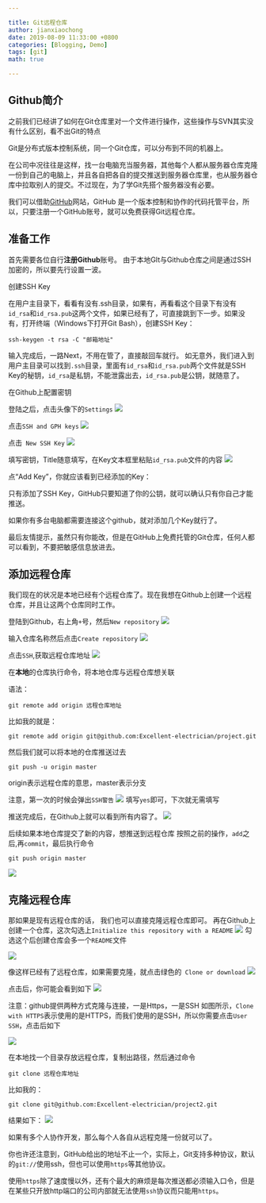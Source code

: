 ```yaml
---

title: Git远程仓库
author: jianxiaochong
date: 2019-08-09 11:33:00 +0800
categories: [Blogging, Demo]
tags: [git]
math: true

---
```


## Github简介
之前我们已经讲了如何在Git仓库里对一个文件进行操作，这些操作与SVN其实没有什么区别，看不出Git的特点

Git是分布式版本控制系统，同一个Git仓库，可以分布到不同的机器上。

在公司中况往往是这样，找一台电脑充当服务器，其他每个人都从服务器仓库克隆一份到自己的电脑上，并且各自把各自的提交推送到服务器仓库里，也从服务器仓库中拉取别人的提交。不过现在，为了学Git先搭个服务器没有必要。

我们可以借助[GitHub](https://github.com/)网站，GitHub 是一个版本控制和协作的代码托管平台，所以，只要注册一个GitHub账号，就可以免费获得Git远程仓库。


## 准备工作
首先需要各位自行**注册Github**账号。
由于本地GIt与Github仓库之间是通过SSH加密的，所以要先行设置一波。


创建SSH Key

在用户主目录下，看看有没有.ssh目录，如果有，再看看这个目录下有没有`id_rsa`和`id_rsa.pub`这两个文件，如果已经有了，可直接跳到下一步。如果没有，打开终端（Windows下打开Git Bash），创建SSH Key：

```
ssh-keygen -t rsa -C "邮箱地址"
```

输入完成后，一路Next，不用在管了，直接敲回车就行。
如无意外，我们进入到用户主目录可以找到`.ssh`目录，里面有`id_rsa`和`id_rsa.pub`两个文件就是SSH Key的秘钥，`id_rsa`是私钥，不能泄露出去，`id_rsa.pub`是公钥，就随意了。


在Github上配置密钥

登陆之后，点击头像下的`Settings`
![](https://img.kancloud.cn/94/1e/941ee3c9595e2461772012102217791f_1440x760.png)

点击`SSH and GPH keys`
![](https://img.kancloud.cn/a3/9a/a39a92ad6ed84f9e2af1002357a49499_875x770.png)

点击` New SSH Key`
![](https://img.kancloud.cn/5b/b9/5bb93ebd46cd3be302ada068b9954f72_1277x726.png)

填写密钥，Title随意填写，在Key文本框里粘贴`id_rsa.pub`文件的内容
![](https://img.kancloud.cn/14/4a/144a5934b90b8a951b2d34d16ecd602e_1168x680.png)

点“Add Key”，你就应该看到已经添加的Key：

只有添加了SSH Key，GitHub只要知道了你的公钥，就可以确认只有你自己才能推送。

如果你有多台电脑都需要连接这个github，就对添加几个Key就行了。

最后友情提示，虽然只有你能改，但是在GitHub上免费托管的Git仓库，任何人都可以看到，不要把敏感信息放进去。

## 添加远程仓库

我们现在的状况是本地已经有个远程仓库了。现在我想在Github上创建一个远程仓库，并且让这两个仓库同时工作。

登陆到Github，右上角`+`号，然后`New repository`
![](https://img.kancloud.cn/93/bd/93bddddca85e00c5249c55637ef54171_347x300.png)

输入仓库名称然后点击`Create repository`
![](https://img.kancloud.cn/de/a4/dea4f7cebe731e7663d9583454bfd9db_773x682.png)

点击`SSH`,获取远程仓库地址
![](https://img.kancloud.cn/37/1e/371e0e1a240216f8a81fcb6e59286d3d_1020x550.png)

在**本地**的仓库执行命令，将本地仓库与远程仓库想关联

语法：
```
git remote add origin 远程仓库地址
```

比如我的就是：
~~~
git remote add origin git@github.com:Excellent-electrician/project.git
~~~

然后我们就可以将本地的仓库推送过去

~~~
git push -u origin master
~~~
origin表示远程仓库的意思，master表示分支

注意，第一次的时候会弹出`SSH警告`
![](https://img.kancloud.cn/95/ab/95abfa67d3b290ec685a4ea7aefdf050_993x103.png)
填写`yes`即可，下次就无需填写


推送完成后，在Github上就可以看到所有内容了。
![](https://img.kancloud.cn/3b/74/3b74ffef5a6e9ba962fd7595d9df5ee0_1018x604.png)

后续如果本地仓库提交了新的内容，想推送到远程仓库
按照之前的操作，`add`之后,再`commit`，最后执行命令
```
git push origin master
```


![](https://img.kancloud.cn/8c/ab/8cab644fd738eaf85c5870108883634e_846x373.png)



## 克隆远程仓库

那如果是现有远程仓库的话， 我们也可以直接克隆远程仓库即可。
再在Github上创建一个仓库，这次勾选上`Initialize this repository with a README`
![](https://img.kancloud.cn/22/11/221152af8bffcc6a7311dfca47e94f0e_825x732.png)
勾选这个后创建仓库会多一个`README`文件

![](https://img.kancloud.cn/21/d6/21d62f01025c69a45f0207f9b7a081aa_1119x648.png)


像这样已经有了远程仓库，如果需要克隆，就点击绿色的` Clone or download`
![](https://img.kancloud.cn/7e/63/7e63c929db4f4765b07fdf987b483ac7_1031x559.png)

点击后，你可能会看到如下
![](https://img.kancloud.cn/36/73/36739c7c643b77b0cdd85b8459506928_548x296.png)

注意：github提供两种方式克隆与连接，一是Https，一是SSH
如图所示，`Clone with HTTPS`表示使用的是HTTPS，而我们使用的是SSH，所以你需要点击`User SSH`，点击后如下

![](https://img.kancloud.cn/a2/12/a21215ec995151e1930e06ebea6e9c02_491x277.png)

在本地找一个目录存放远程仓库，复制出路径，然后通过命令
```
git clone 远程仓库地址
```
比如我的：
```
git clone git@github.com:Excellent-electrician/project2.git
```

结果如下：
![](https://img.kancloud.cn/d3/bc/d3bc64ed2bb5a6c104ffa3c4b5836e3f_1071x247.png)




如果有多个人协作开发，那么每个人各自从远程克隆一份就可以了。

你也许还注意到，GitHub给出的地址不止一个，实际上，Git支持多种协议，默认的`git://`使用ssh，但也可以使用`https`等其他协议。

使用`https`除了速度慢以外，还有个最大的麻烦是每次推送都必须输入口令，但是在某些只开放http端口的公司内部就无法使用`ssh`协议而只能用`https`。
